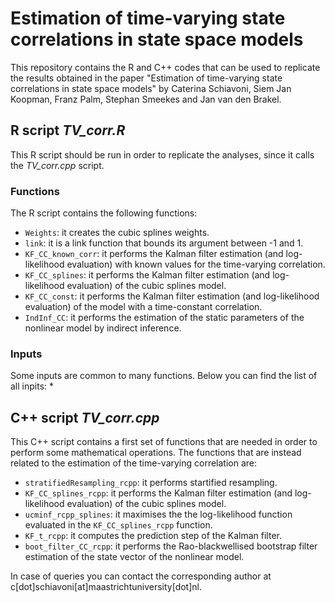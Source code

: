 # Estimation of time-varying state correlations in state space models

This repository contains the R and C++ codes that can be used to replicate the results obtained in the paper "Estimation of time-varying state correlations in state space models" by Caterina Schiavoni, Siem Jan Koopman, Franz Palm, Stephan Smeekes and Jan van den Brakel.


## R script *TV_corr.R*

This R script should be run in order to replicate the analyses, since it calls the *TV_corr.cpp* script. 

### Functions
The R script contains the following functions:
* ``Weights``: it creates the cubic splines weights.
* ``link``: it is a link function that bounds its argument between -1 and 1.
* ``KF_CC_known_corr``: it performs the Kalman filter estimation (and log-likelihood evaluation) with known values for the time-varying correlation.
* ``KF_CC_splines``: it performs the Kalman filter estimation (and log-likelihood evaluation) of the cubic splines model.
* ``KF_CC_const``: it performs the Kalman filter estimation (and log-likelihood evaluation) of the model with a time-constant correlation.
* ``IndInf_CC``: it performs the estimation of the static parameters of the nonlinear model by indirect inference.

### Inputs
Some inputs are common to many functions. Below you can find the list of all inpits:
* 

## C++ script *TV_corr.cpp*

This C++ script contains a first set of functions that are needed in order to perform some mathematical operations. The functions that are instead related to the estimation of the time-varying correlation are:
* ``stratifiedResampling_rcpp``: it performs startified resampling.
* ``KF_CC_splines_rcpp``: it performs the Kalman filter estimation (and log-likelihood evaluation) of the cubic splines model.
* ``ucminf_rcpp_splines``: it maximises the the log-likelihood function evaluated in the ``KF_CC_splines_rcpp`` function.
* ``KF_t_rcpp``: it computes the prediction step of the Kalman filter.
* ``boot_filter_CC_rcpp``: it performs the Rao-blackwellised bootstrap filter estimation of the state vector of the nonlinear model.


In case of queries you can contact the corresponding author at c[dot]schiavoni[at]maastrichtuniversity[dot]nl.
